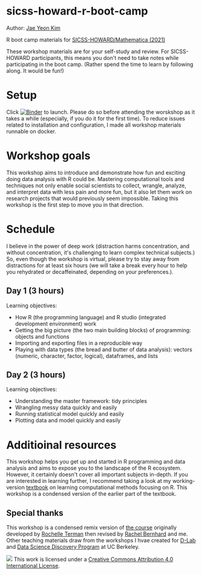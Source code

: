 # sicss-howard-r-boot-camp

Author: [Jae Yeon Kim](https://jaeyk.github.io/)

R boot camp materials for [SICSS-HOWARD/Mathematica (2021)](https://sicss.io/2021/howard-mathematica/)

These workshop materials are for your self-study and review. For SICSS-HOWARD participants, this means you don't need to take notes while participating in the boot camp. (Rather spend the time to learn by following along. It would be fun!)

# Setup

Click [![Binder](https://mybinder.org/badge_logo.svg)](https://mybinder.org/v2/gh/jaeyk/sicss-howard-r-boot-camp/main?urlpath=rstudio) to launch. Please do so before attending the worskshop as it takes a while (especially, if you do it for the first time). To reduce issues related to installation and configuration, I made all workshop materials runnable on docker. 

# Workshop goals

This workshop aims to introduce and demonstrate how fun and exciting doing data analysis with R could be. Mastering computational tools and techniques not only enable social scientists to collect, wrangle, analyze, and interpret data with less pain and more fun, but it also let them work on research projects that would previously seem impossible. Taking this workshop is the first step to move you in that direction. 

# Schedule 

I believe in the power of deep work (distraction harms concentration, and without concentration, it's challenging to learn complex technical subjects.) So, even though the workshop is virtual, please try to stay away from distractions for at least six hours (we will take a break every hour to help you rehydrated or decaffeinated, depending on your preferences.).

## Day 1 (3 hours)

Learning objectives: 
- How R (the programming language) and R studio (integrated development environment) work  
- Getting the big picture (the two main building blocks) of programming: objects and functions 
- Importing and exporting files in a reproducible way 
- Playing with data types (the bread and butter of data analysis): vectors (numeric, character, factor, logical), dataframes, and lists 

## Day 2 (3 hours)

Learning objectives:
- Understanding the master framework: tidy principles 
- Wrangling messy data quickly and easily 
- Running statistical model quickly and easily
- Plotting data and model quickly and easily  

# Additioinal resources 

This workshop helps you get up and started in R programming and data analysis and aims to expose you to the landscape of the R ecosystem. However, it certainly doesn't cover all important subjects in-depth. If you are interested in learning further, I recommend taking a look at my working-version [textbook](https://jaeyk.github.io/PS239T/) on learning computational methods focusing on R. This workshop is a condensed version of the earlier part of the textbook. 

## Special thanks

This workshop is a condensed remix version of [the course](https://github.com/rochelleterman/PS239T) originally developed by [Rochelle Terman](http://rochelleterman.com/) then revised by [Rachel Bernhard](http://rachelbernhard.com/) and me. Other teaching materials draw from the workshops I hvae created for [D-Lab](https://dlab.berkeley.edu/) and [Data Science Discovery Program](https://data.berkeley.edu/research/discovery-program-home) at UC Berkeley.

![](https://i.creativecommons.org/l/by/4.0/88x31.png) This work is licensed under a [Creative Commons Attribution 4.0 International License](https://creativecommons.org/licenses/by/4.0/).

